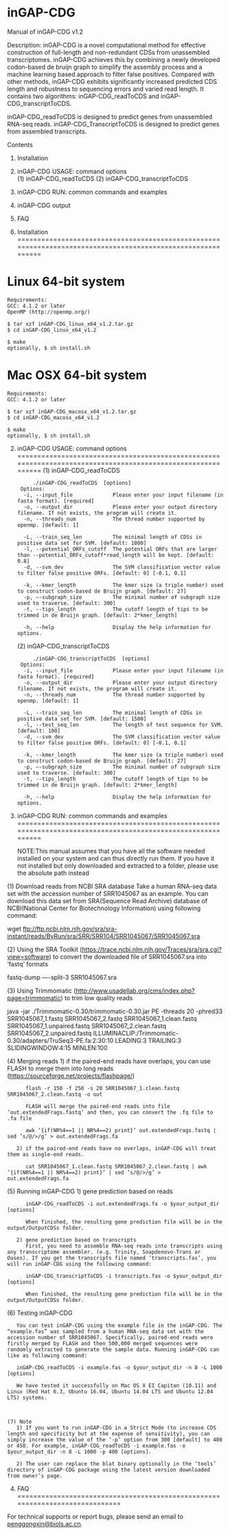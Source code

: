 # inGAP-CDG


Manual of inGAP-CDG v1.2


Description: 
inGAP-CDG is a novel computational method for effective construction of full-length and non-redundant CDSs from unassembled transcriptomes. inGAP-CDG achieves this by combining a newly developed codon-based de bruijn graph to simplify the assembly process and a machine learning based approach to filter false positives. Compared with other methods, inGAP-CDG exhibits significantly increased predicted CDS length and robustness to sequencing errors and varied read length. It contains two algorithms: inGAP-CDG_readToCDS and inGAP-CDG_transcriptToCDS. 

inGAP-CDG_readToCDS is designed to predict genes from unassembled RNA-seq reads.
inGAP-CDG_TranscriptToCDS is designed to predict genes from assembled transcripts.

Contents

1.  Installation
2.  inGAP-CDG USAGE: command options        
        (1) inGAP-CDG_readToCDS
        (2) inGAP-CDG_transcriptToCDS
3.  inGAP-CDG RUN: common commands and examples
4.  inGAP-CDG output
5.  FAQ

1.  Installation
============================================================================================================

 # Linux 64-bit system

    Requirements:
    GCC: 4.1.2 or later
    OpenMP (http://openmp.org/)

    $ tar xzf inGAP-CDG_linux_x64_v1.2.tar.gz
    $ cd inGAP-CDG_linux_x64_v1.2

    $ make 
    optionally, $ sh install.sh 

 # Mac OSX 64-bit system

    Requirements:
    GCC: 4.1.2 or later

    $ tar xzf inGAP-CDG_macosx_x64_v1.2.tar.gz
    $ cd inGAP-CDG_macosx_x64_v1.2

    $ make
    optionally, $ sh install.sh


2.  inGAP-CDG USAGE: command options
============================================================================================================
     (1) inGAP-CDG_readToCDS
         
             ./inGAP-CDG_readToCDS  [options]
         Options: 
          -i, --input_file             Please enter your input filename (in fasta format). [required]
          -o, --output_dir             Please enter your output directory filename. If not exists, the program will create it.  
          -n, --threads_num            The thread number supported by openmp. [default: 1]

          -L, --train_seq_len          The minimal length of CDSs in positive data set for SVM. [default: 1000] 
          -l, --potential_ORFs_cutoff  The potential ORFs that are larger than --potential_ORFs_cutoff*read_length will be kept. [default: 0.8] 
          -d, --svm_dev                The SVM classification vector value to filter false positive ORFs. [default: 0] [-0.1, 0.1]

          -k, --kmer_length            The kmer size (a triple number) used to construct codon-based de Bruijn graph. [default: 27] 
          -p, —-subgraph_size          The minimal number of subgraph size used to traverse. [default: 300]
          -t, --tips_length            The cutoff length of tips to be trimmed in de Bruijn graph. [default: 2*kmer_length]

          -h, --help                   Display the help information for options.

     (2) inGAP-CDG_transcriptToCDS
         
             ./inGAP-CDG_transcriptToCDS  [options]
         Options: 
          -i, --input_file             Please enter your input filename (in fasta format). [required]
          -o, --output_dir             Please enter your output directory filename. If not exists, the program will create it. 
          -n, --threads_num            The thread number supported by openmp. [default: 1]

          -L, --train_seq_len          The minimal length of CDSs in positive data set for SVM. [default: 1500] 
          -l, --test_seq_len           The length of test sequence for SVM. [default: 100]
          -d, --svm_dev                The SVM classification vector value to filter false positive ORFs. [default: 0] [-0.1, 0.1]

          -k, --kmer_length            The kmer size (a triple number) used to construct codon-based de Bruijn graph. [default: 27] 
          -p, —-subgraph_size          The minimal number of subgraph size used to traverse. [default: 300]
          -t, --tips_length            The cutoff length of tips to be trimmed in de Bruijn graph. [default: 2*kmer_length]
          
          -h, --help                   Display the help information for options.

     
3.  inGAP-CDG RUN: common commands and examples 
============================================================================================================

    NOTE:This manual assumes that you have all the software needed installed on your system and can thus directly run them. If you have it not installed but only downloaded and extracted to a folder, please use the absolute path instead

   (1) Download reads from NCBI SRA database
   Take a human RNA-seq data set with the accession number of SRR1045067 as an example. You can download this data set from SRA(Sequence Read Archive) database of NCBI(National Center for Biotechnology Information) using following command:
   
   wget ftp://ftp.ncbi.nlm.nih.gov/sra/sra-instant/reads/ByRun/sra/SRR/SRR104/SRR1045067/SRR1045067.sra
   
   (2) Using the SRA Toolkit (https://trace.ncbi.nlm.nih.gov/Traces/sra/sra.cgi?view=software) to convert the downloaded file of SRR1045067.sra into ‘fastq’ formats
   
   fastq-dump —-split-3 SRR1045067.sra 

   (3) Using Trimmomatic (http://www.usadellab.org/cms/index.php?page=trimmomatic) to trim low quality reads
  
   java -jar ./Trimmomatic-0.30/trimmomatic-0.30.jar PE -threads 20 -phred33 SRR1045067_1.fastq SRR1045067_2.fastq  SRR1045067_1.clean.fastq SRR1045067_1.unpaired.fastq SRR1045067_2.clean.fastq SRR1045067_2.unpaired.fastq  ILLUMINACLIP:/Trimmomatic-0.30/adapters/TruSeq3-PE.fa:2:30:10  LEADING:3 TRAILING:3 SLIDINGWINDOW:4:15 MINLEN:100
   
   (4) Merging reads 
       1) if the paired-end reads have overlaps, you can use FLASH to merge them into long reads (https://sourceforge.net/projects/flashpage/)

          flash -r 150 -f 250 -s 20 SRR1045067_1.clean.fastq SRR1045067_2.clean.fastq -o out
	
          FLASH will merge the paired-end reads into file ’out.extendedFrags.fastq’ and then, you can convert the .fq file to .fa file
          
          awk ‘{if(NR%4==1 || NR%4==2) print}’ out.extendedFrags.fastq | sed ’s/@/>/g’ > out.extendedFrags.fa
       
       2) if the paired-end reads have no overlaps, inGAP-CDG will treat them as single-end reads.
          
          cat SRR1045067_1.clean.fastq SRR1045067_2.clean.fastq | awk ‘{if(NR%4==1 || NR%4==2) print}’ | sed ’s/@/>/g’ > out.extendedFrags.fa
    
   (5) Running inGAP-CDG
       1) gene prediction based on reads

          inGAP-CDG_readToCDS -i out.extendedFrags.fa -o $your_output_dir [options]
        
          When finished, the resulting gene prediction file will be in the output/OutputCDSs folder.
         
       2) gene prediction based on transcripts
          First, you need to assemble RNA-seq reads into transcripts using any transcriptome assembler. (e.g. Trinity, Soapdenovo-Trans or Oases). If you get the transcripts file named ‘transcripts.fas’, you will run inGAP-CDG using the following command:
          
          inGAP-CDG_transcriptToCDS -i transcripts.fas -o $your_output_dir [options]
          
          When finished, the resulting gene prediction file will be in the output/OutputCDSs folder.
     
   (6) Testing inGAP-CDG 

       You can test inGAP-CDG using the example file in the inGAP-CDG. The “example.fas” was sampled from a human RNA-seq data set with the accession number of SRR1045067. Specifically, paired-end reads were firstly merged by FLASH and then 500,000 merged sequences were randomly extracted to generate the sample data. Running inGAP-CDG can like as following command:
      
       inGAP-CDG_readToCDS -i example.fas -o $your_output_dir -n 8 -L 1000 [options]
       
       We have tested it successfully on Mac OS X EI Capitan (10.11) and Linux (Red Hat 6.3, Ubuntu 16.04, Ubuntu 14.04 LTS and Ubuntu 12.04 LTS) systems. 



    (7) Note 
       1) If you want to run inGAP-CDG in a Strict Mode (to increase CDS length and specificity but at the expense of sensitivity), you can simply increase the value of the ‘-p’ option from 300 [default] to 400 or 450. For example, inGAP-CDG_readToCDS -i example.fas -o $your_output_dir -n 8 -L 1000 -p 400 [options].

       2) The user can replace the blat binary optionally in the ‘tools’ directory of inGAP-CDG package using the latest version downloaded from owner’s page.




4.  FAQ
=============================================================================

For technical supports or report bugs, please send an email to penggongxin@biols.ac.cn.










